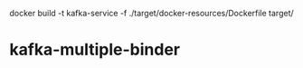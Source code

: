  docker build -t kafka-service -f ./target/docker-resources/Dockerfile target/         
# kafka-multiple-binder
